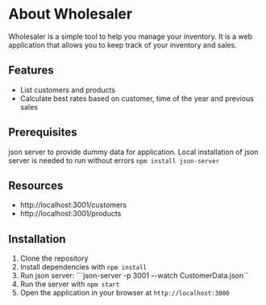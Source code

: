 # About Wholesaler
Wholesaler is a simple tool to help you manage your inventory. It is a web application that allows you to keep track of your inventory and sales.

## Features
* List customers and products
* Calculate best rates based on customer, time of the year and previous sales

## Prerequisites
json server to provide dummy data for application. Local installation of json server is needed to run without errors
```npm install json-server```

## Resources
* http://localhost:3001/customers
* http://localhost:3001/products

## Installation
1. Clone the repository
2. Install dependencies with `npm install`
3. Run json server: ```json-server -p 3001 --watch CustomerData.json``
3. Run the server with `npm start`
4. Open the application in your browser at `http://localhost:3000`